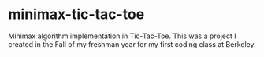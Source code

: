 # minimax-tic-tac-toe
Minimax algorithm implementation in Tic-Tac-Toe. This was a project I created in the Fall of my freshman year for my first coding class at Berkeley. 
